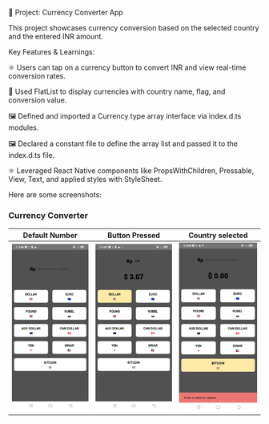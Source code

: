 🔐 Project: Currency Converter App

This project showcases currency conversion based on the selected country and the entered INR amount.

Key Features & Learnings:

⚛️ Users can tap on a currency button to convert INR and view real-time conversion rates.

🔢 Used FlatList to display currencies with country name, flag, and conversion value.

🖼️ Defined and imported a Currency type array interface via index.d.ts modules.

🖼️ Declared a constant file to define the array list and passed it to the index.d.ts file.

⚛️ Leveraged React Native components like PropsWithChildren, Pressable, View, Text, and applied styles with StyleSheet.


Here are some screenshots:
### Currency Converter
| Default Number | Button Pressed | Country selected|
|--------------|--------------|--------------|
| ![Home Screen](images/a1.png) | ![Random Color](images/a2.png) | ![Button Pressed](images/a3.png) |